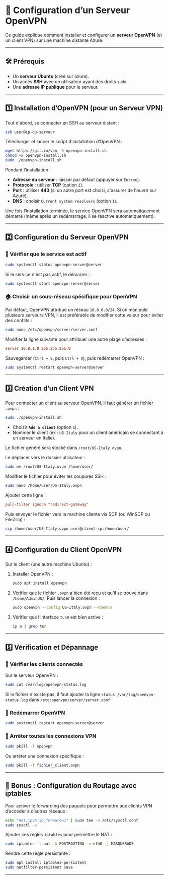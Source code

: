 # 💼 Configuration d’un Serveur OpenVPN

Ce guide explique comment installer et configurer un **serveur OpenVPN** (et un client VPN) sur une machine distante Azure.

---

## 🛠️ Prérequis

- Un **serveur Ubuntu** (créé sur azure).
- Un accès **SSH** avec un utilisateur ayant des droits `sudo`.
- Une **adresse IP publique** pour le serveur.

---

## 1️⃣ **Installation d’OpenVPN (pour un Serveur VPN)**

Tout d'abord, se connecter en SSH au serveur distant :

```sh
ssh user@ip-du-serveur
```

Télécharger et lancer le script d'installation d’OpenVPN :

```sh
wget https://git.io/vpn -O openvpn-install.sh
chmod +x openvpn-install.sh
sudo ./openvpn-install.sh
```

Pendant l’installation :

- **Adresse du serveur** : laisser par défaut (appuyer sur `Entrée`).
- **Protocole** : utiliser **TCP** (option `2`).
- **Port** : utiliser **443** (si un autre port est choisi, s'assurer de l'ouvrir sur Azure).
- **DNS** : choisir `Current system resolvers` (option `1`).

Une fois l’installation terminée, le service OpenVPN sera automatiquement démarré (même après un redémarrage, il se réactive automatiquement).

---

## 2️⃣ **Configuration du Serveur OpenVPN**

### 📌 Vérifier que le service est actif

```sh
sudo systemctl status openvpn-server@server
```

Si le service n'est pas actif, le démarrer :

```sh
sudo systemctl start openvpn-server@server
```

### 🏠 Choisir un sous-réseau spécifique pour OpenVPN

Par défaut, OpenVPN attribue un réseau `10.8.0.0/24`. Si on manipule plusieurs serveurs VPN, il est préférable de modifier cette valeur pour éviter des conflits :

```sh
sudo nano /etc/openvpn/server/server.conf
```

Modifier la ligne suivante pour attribuer une autre plage d’adresses :

```ini
server 10.8.1.0 255.255.255.0
```

Sauvegarder (`Ctrl + S`, puis `Ctrl + X`), puis redémarrer OpenVPN :

```sh
sudo systemctl restart openvpn-server@server
```

---

## 3️⃣ **Création d’un Client VPN**

Pour connecter un client au serveur OpenVPN, il faut générer un fichier `.ovpn` :

```sh
sudo ./openvpn-install.sh
```

- Choisir **`Add a client`** (option `1`).
- Nommer le client (ex : `US-Italy` pour un client américain se connectant à un serveur en Italie).

Le fichier généré sera stocké dans `/root/US-Italy.ovpn`.

Le déplacer vers le dossier utilisateur :

```sh
sudo mv /root/US-Italy.ovpn /home/user/
```

Modifier le fichier pour éviter les coupures SSH :

```sh
sudo nano /home/user/US-Italy.ovpn
```

Ajouter cette ligne :

```ini
pull-filter ignore "redirect-gateway"
```

Puis envoyer le fichier vers la machine cliente via SCP (ou WinSCP ou FileZilla) :

```sh
scp /home/user/US-Italy.ovpn user@client-ip:/home/user/
```

---

## 4️⃣ **Configuration du Client OpenVPN**

Sur le client (une autre machine Ubuntu) :

1. Installer OpenVPN :

   ```sh
   sudo apt install openvpn
   ```

2. Vérifier que le fichier `.ovpn` a bien été reçu et qu'il se trouve dans `/home/AdminUS/`. Puis lancer la connexion :

   ```sh
   sudo openvpn --config US-Italy.ovpn --daemon
   ```

3. Vérifier que l’interface `tun0` est bien active :
   ```sh
   ip a | grep tun
   ```

---

## 5️⃣ **Vérification et Dépannage**

### 🔎 Vérifier les clients connectés

Sur le serveur OpenVPN :

```sh
sudo cat /var/log/openvpn-status.log
```

Si le fichier n'existe pas, il faut ajouter la ligne `status /var/log/openvpn-status.log` dans `/etc/openvpn/server/server.conf`

### 🔌 Redémarrer OpenVPN

```sh
sudo systemctl restart openvpn-server@server
```

### 🚫 Arrêter toutes les connexions VPN

```sh
sudo pkill -f openvpn
```

Ou arrêter une connexion spécifique :

```sh
sudo pkill -f fichier_client.ovpn
```

---

## 🔗 **Bonus : Configuration du Routage avec iptables**

Pour activer le forwarding des paquets pour permettre aux clients VPN d’accéder à d’autres réseaux :

```sh
echo "net.ipv4.ip_forward=1" | sudo tee -a /etc/sysctl.conf
sudo sysctl -p
```

Ajouter ces règles `iptables` pour permettre le NAT :

```sh
sudo iptables -t nat -A POSTROUTING -o eth0 -j MASQUERADE
```

Rendre cette règle persistante :

```sh
sudo apt install iptables-persistent
sudo netfilter-persistent save
```

---
